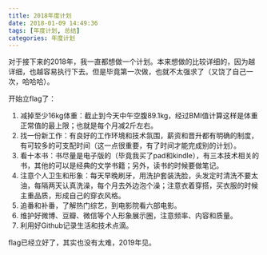 ```yaml
---
title: 2018年度计划
date: 2018-01-09 14:49:36
tags: [年度计划, 总结]
categories: 年度计划
---
```


对于接下来的2018年，我一直都想做一个计划。本来想做的比较详细的，因为越详细，也越容易执行下去。但是毕竟第一次做，也就不太强求了（又饶了自己一次，哈哈哈）。

开始立flag了：

1. 减掉至少16kg体重：截止到今天中午空腹89.1kg，经过BMI值计算这样是体重正常值的最上限；也就是每个月减2斤左右。
2. 找一份新工作：有良好的工作环境和技术氛围，薪资和晋升都有明确的制度，有可较多的可支配时间（这一点很重要，有了时间才能完成别的计划）。
3. 看十本书：书尽量是电子版的（毕竟我买了pad和kindle），有三本技术相关的书，其他的可以是经典的文学书籍；另外，读书的时候要做笔记。
4. 注意个人卫生和形象：每天早晚刷牙，用洗护套装洗脸，头发定时清洗不要太油，每隔两天认真洗澡，每个月去外边泡个澡；注意衣着穿搭，买衣服的时候主重品质，形成自己的穿衣风格。
5. 追番和补番，了解热门综艺，到电影院看六部电影。
6. 维护好微博、豆瓣、微信等个人形象展示圈，注意频率、内容和质量。
7. 利用好Github记录生活和技术点滴。

flag已经立好了，其实也没有太难，2019年见。